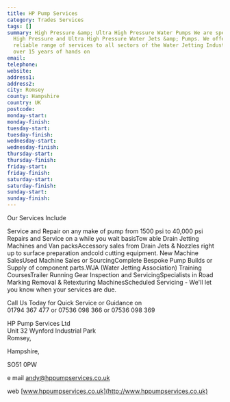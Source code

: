 ```yaml
---
title: HP Pump Services
category: Trades Services
tags: []
summary: High Pressure &amp; Ultra High Pressure Water Pumps We are specialists in
  High Pressure and Ultra High Pressure Water Jets &amp; Pumps. We offer a fast and
  reliable range of services to all sectors of the Water Jetting Industry and with
  over 15 years of hands on
email: 
telephone: 
website: 
address1: 
address2: 
city: Romsey
county: Hampshire
country: UK
postcode: 
monday-start: 
monday-finish: 
tuesday-start: 
tuesday-finish: 
wednesday-start: 
wednesday-finish: 
thursday-start: 
thursday-finish: 
friday-start: 
friday-finish: 
saturday-start: 
saturday-finish: 
sunday-start: 
sunday-finish: 
---
```

Our Services Include

Service and Repair on any make of pump from 1500 psi to 40,000 psi  
Repairs and Service on a while you wait basisTow able Drain Jetting Machines and Van packsAccessory sales from Drain Jets & Nozzles right up to surface preparation andcold cutting equipment. New Machine SalesUsed Machine Sales or SourcingComplete Bespoke Pump Builds or Supply of component parts.WJA (Water Jetting Association) Training CoursesTrailer Running Gear Inspection and ServicingSpecialists in Road Marking Removal & Retexturing MachinesScheduled Servicing - We'll let you know when your services are due.

Call Us Today for Quick Service or Guidance on  
01794 367 477 or 07536 098 366 or 07536 098 369

HP Pump Services Ltd  
Unit 32 Wynford Industrial Park  
Romsey,

Hampshire,

SO51 0PW

e mail [andy@hppumpservices.co.uk](mailto:andy@hppumpservices.co.uk)

web [www.hppumpservices.co.uk](http://www.hppumpservices.co.uk)

